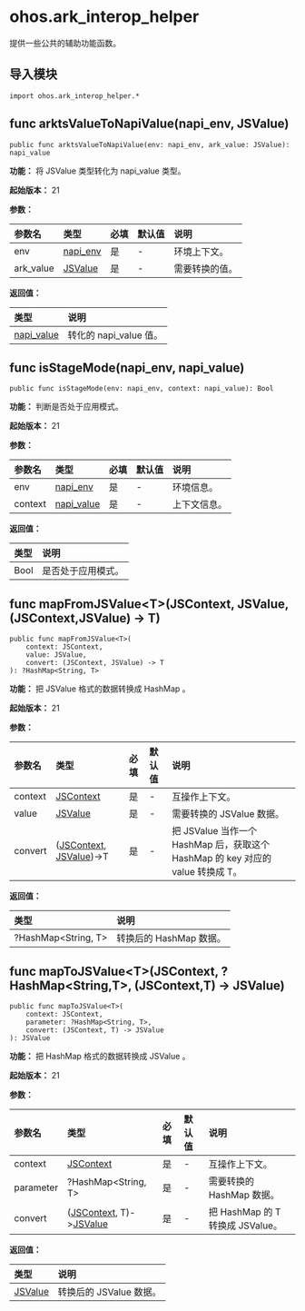 # ohos.ark_interop_helper

提供一些公共的辅助功能函数。

## 导入模块

```cangjie
import ohos.ark_interop_helper.*
```

## func arktsValueToNapiValue(napi_env, JSValue)

```cangjie
public func arktsValueToNapiValue(env: napi_env, ark_value: JSValue): napi_value
```

**功能：** 将 JSValue 类型转化为 napi_value 类型。

**起始版本：** 21

**参数：**

|参数名|类型|必填|默认值|说明|
|:---|:---|:---|:---|:---|
|env|[napi_env](cj-apis-ark_interop.md#type-napi_env)|是|-|环境上下文。|
|ark_value|[JSValue](cj-apis-ark_interop.md#struct-jsvalue)|是|-|需要转换的值。|

**返回值：**

|类型|说明|
|:----|:----|
|[napi_value](cj-apis-ark_interop.md#type-napi_value)|转化的 napi_value 值。|

## func isStageMode(napi_env, napi_value)

```cangjie
public func isStageMode(env: napi_env, context: napi_value): Bool
```

**功能：** 判断是否处于应用模式。

**起始版本：** 21

**参数：**

|参数名|类型|必填|默认值|说明|
|:---|:---|:---|:---|:---|
|env|[napi_env](cj-apis-ark_interop.md#type-napi_env)|是|-|环境信息。|
|context|[napi_value](cj-apis-ark_interop.md#type-napi_value)|是|-|上下文信息。|

**返回值：**

|类型|说明|
|:----|:----|
|Bool|是否处于应用模式。|

## func mapFromJSValue\<T>(JSContext, JSValue, (JSContext,JSValue) -> T)

```cangjie
public func mapFromJSValue<T>(
    context: JSContext,
    value: JSValue,
    convert: (JSContext, JSValue) -> T
): ?HashMap<String, T>
```

**功能：** 把 JSValue 格式的数据转换成 HashMap 。

**起始版本：** 21

**参数：**

|参数名|类型|必填|默认值|说明|
|:---|:---|:---|:---|:---|
|context|[JSContext](cj-apis-ark_interop.md#class-jscontext)|是|-|互操作上下文。|
|value|[JSValue](cj-apis-ark_interop.md#struct-jsvalue)|是|-|需要转换的 JSValue 数据。|
|convert|([JSContext](cj-apis-ark_interop.md#class-jscontext), [JSValue](cj-apis-ark_interop.md#struct-jsvalue))->T|是|-|把 JSValue 当作一个 HashMap 后，获取这个 HashMap 的 key 对应的 value 转换成 T。|

**返回值：**

|类型|说明|
|:----|:----|
|?HashMap\<String, T>|转换后的 HashMap 数据。|

## func mapToJSValue\<T>(JSContext, ?HashMap\<String,T>, (JSContext,T) -> JSValue)

```cangjie
public func mapToJSValue<T>(
    context: JSContext,
    parameter: ?HashMap<String, T>,
    convert: (JSContext, T) -> JSValue
): JSValue
```

**功能：** 把 HashMap 格式的数据转换成 JSValue 。

**起始版本：** 21

**参数：**

|参数名|类型|必填|默认值|说明|
|:---|:---|:---|:---|:---|
|context|[JSContext](cj-apis-ark_interop.md#class-jscontext)|是|-|互操作上下文。|
|parameter|?HashMap\<String, T>|是|-|需要转换的 HashMap 数据。|
|convert|([JSContext](cj-apis-ark_interop.md#class-jscontext), T)->[JSValue](cj-apis-ark_interop.md#struct-jsvalue)|是|-|把 HashMap 的 T 转换成 JSValue。|

**返回值：**

|类型|说明|
|:----|:----|
|[JSValue](cj-apis-ark_interop.md#struct-jsvalue)|转换后的 JSValue 数据。|
